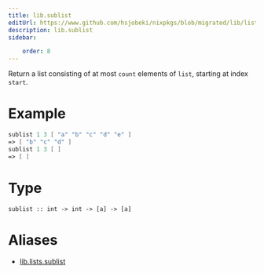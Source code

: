 ```yaml
---
title: lib.sublist
editUrl: https://www.github.com/hsjobeki/nixpkgs/blob/migrated/lib/lists.nix#L939C5
description: lib.sublist
sidebar:

    order: 8
---
```


Return a list consisting of at most `count` elements of `list`,
starting at index `start`.

# Example

```nix
sublist 1 3 [ "a" "b" "c" "d" "e" ]
=> [ "b" "c" "d" ]
sublist 1 3 [ ]
=> [ ]
```

# Type

```
sublist :: int -> int -> [a] -> [a]
```


# Aliases

- [lib.lists.sublist](/nix-doc-comments/reference/lib/lists/lib-lists-sublist)


